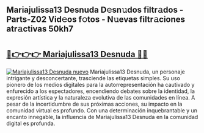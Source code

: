 ## Mariajulissa13 Desnuda D𝚎sn𝚞dos filtr𝚊dos - Parts-Z02 Vid𝚎os f𝚘tos - N𝚞evas filtr𝚊ciones atr𝚊ctivas 50kh7

# <h2><a href="http://mbdujh3.tromn.icu/?c=Mariajulissa13+Desnuda">🔗👉👉👉 Mariajulissa13 Desnuda 🔗🔗</a></h2>

[![Mariajulissa13 Desnuda nuevo](https://i.imgur.com/pEAQMta.gif)](http://mbdujh3.tromn.icu/?c=Mariajulissa13+Desnuda)
Mariajulissa13 Desnuda, un personaje intrigante y desconcertante, trasciende las etiquetas simples. Su uso pionero de los medios digitales para la autorrepresentación ha cautivado y enfurecido a los espectadores, encendiendo debates sobre la identidad, la expresión artística y la naturaleza evolutiva de las comunidades en línea. A pesar de la incertidumbre de sus próximas acciones, su impacto en la comunidad virtual es profundo. Con una determinación inquebrantable y un encanto innegable, la influencia de Mariajulissa13 Desnuda en la comunidad digital es profunda.
